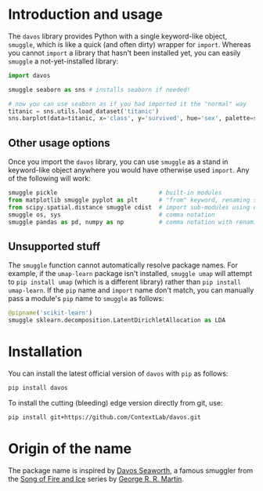 # Introduction and usage

The `davos` library provides Python with a single keyword-like object, `smuggle`, which is like a quick (and often dirty) wrapper for `import`.  Whereas you cannot `import` a library that hasn't been installed yet, you can easily `smuggle` a not-yet-installed library:

```python
import davos

smuggle seaborn as sns # installs seaborn if needed!

# now you can use seaborn as if you had imported it the "normal" way
titanic = sns.utils.load_dataset('titanic')
sns.barplot(data=titanic, x='class', y='survived', hue='sex', palette=sns.light_palette('seagreen'))
```

## Other usage options

Once you import the `davos` library, you can use `smuggle` as a stand in keyword-like object anywhere you would have otherwise used `import`.  Any of the following will work:
```python
smuggle pickle                             # built-in modules
from matplotlib smuggle pyplot as plt      # "from" keyword, renaming sub-modules using "as"
from scipy.spatial.distance smuggle cdist  # import sub-modules using dot notation
smuggle os, sys                            # comma notation
smuggle pandas as pd, numpy as np          # comma notation with renaming using "as"
```

## Unsupported stuff

The `smuggle` function cannot automatically resolve package names.  For example, if the `umap-learn` package isn't installed, `smuggle umap` will attempt to `pip install umap` (which is a different library) rather than `pip install umap-learn`.  If the `pip` name and `import` name don't match, you can manually pass a module's `pip` name to `smuggle` as follows:

```python
@pipname('scikit-learn')
smuggle sklearn.decomposition.LatentDirichletAllocation as LDA
```

# Installation

You can install the latest official version of `davos` with `pip` as follows:

```bash
pip install davos
```

To install the cutting (bleeding) edge version directly from git, use:

```bash
pip install git+https://github.com/ContextLab/davos.git
```

# Origin of the name

The package name is inspired by [Davos Seaworth](https://gameofthrones.fandom.com/wiki/Davos_Seaworth), a famous smuggler from the [Song of Fire and Ice](https://en.wikipedia.org/wiki/A_Song_of_Ice_and_Fire) series by [George R. R. Martin](https://en.wikipedia.org/wiki/George_R._R._Martin).
